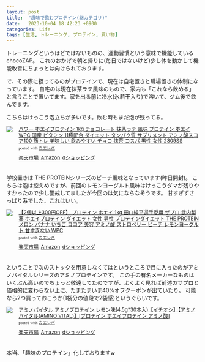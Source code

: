 ```yaml
---
layout: post
title:  "趣味で飲むプロテイン(謎カテゴリ)"
date:   2023-10-04 18:42:23 +0900
categories: Life
tags: [生活, トレーニング, プロテイン, 買い物]
---
```

トレーニングというほどではないものの、運動習慣という意味で機能しているchocoZAP。
これのおかげで朝と帰りに(毎日ではないけど)少し体を動かして機能改善にちょっとは向けられております。

で、その際に摂ってるのがプロテインで、現在は自宅置きと職場置きの体制になっています。
自宅のは現在抹茶ラテ風味のもので、家内も「これなら飲める」と言うことで置いてます。家を出る前に冷水(氷若干入り)で溶いて、ジム後で飲んでます。

こちらはけっこう泡立ちが多いです。飲む時もまだ泡が残ってる。

<div class="kaerebalink-box" style="text-align:left;padding-bottom:20px;font-size:small;zoom: 1;overflow: hidden;"><div class="kaerebalink-image" style="float:left;margin:0 15px 10px 0;"><a href="//af.moshimo.com/af/c/click?a_id=920706&p_id=54&pc_id=54&pl_id=616&s_v=b5Rz2P0601xu&url=https%3A%2F%2Fitem.rakuten.co.jp%2Fmadbull%2Fgwm32tk001%2F" target="_blank" ><img src="https://thumbnail.image.rakuten.co.jp/@0_mall/madbull/cabinet/06825744/09799455/10010832/imgrc0103577775.jpg?_ex=128x128" style="border: none;" /></a><img src="//i.moshimo.com/af/i/impression?a_id=920706&p_id=54&pc_id=54&pl_id=616" width="1" height="1" style="border:none;"></div><div class="kaerebalink-info" style="line-height:120%;zoom: 1;overflow: hidden;"><div class="kaerebalink-name" style="margin-bottom:10px;line-height:120%"><a href="//af.moshimo.com/af/c/click?a_id=920706&p_id=54&pc_id=54&pl_id=616&s_v=b5Rz2P0601xu&url=https%3A%2F%2Fitem.rakuten.co.jp%2Fmadbull%2Fgwm32tk001%2F" target="_blank" >パワー ホエイプロテイン 1kg チョコレート 抹茶ラテ 風味 プロテイン ホエイ WPC 国産 ビタミン 11種配合 ダイエット タンパク質 サプリメント アミノ酸スコア100 筋トレ 美味しい 飲みやすい チョコ 抹茶 コスパ 男性 女性 2309SS</a><img src="//i.moshimo.com/af/i/impression?a_id=920706&p_id=54&pc_id=54&pl_id=616" width="1" height="1" style="border:none;"><div class="kaerebalink-powered-date" style="font-size:8pt;margin-top:5px;font-family:verdana;line-height:120%">posted with <a href="https://kaereba.com" rel="nofollow" target="_blank">カエレバ</a></div></div><div class="kaerebalink-detail" style="margin-bottom:5px;"></div><div class="kaerebalink-link1" style="margin-top:10px;"><div class="shoplinkrakuten" style="display:inline;margin-right:5px"><a href="//af.moshimo.com/af/c/click?a_id=920706&p_id=54&pc_id=54&pl_id=616&s_v=b5Rz2P0601xu&url=https%3A%2F%2Fsearch.rakuten.co.jp%2Fsearch%2Fmall%2F%25E3%2583%2591%25E3%2583%25AF%25E3%2583%25BC%2520%25E3%2583%259B%25E3%2582%25A8%25E3%2582%25A4%25E3%2583%2597%25E3%2583%25AD%25E3%2583%2586%25E3%2582%25A4%25E3%2583%25B3%25201kg%2520%2520%25E6%258A%25B9%25E8%258C%25B6%25E3%2583%25A9%25E3%2583%2586%2520%2F-%2Ff.1-p.1-s.1-sf.0-st.A-v.2%3Fx%3D0" target="_blank" >楽天市場</a><img src="//i.moshimo.com/af/i/impression?a_id=920706&p_id=54&pc_id=54&pl_id=616" width="1" height="1" style="border:none;"></div><div class="shoplinkamazon" style="display:inline;margin-right:5px"><a href="//af.moshimo.com/af/c/click?a_id=920708&p_id=170&pc_id=185&pl_id=4062&s_v=b5Rz2P0601xu&url=https%3A%2F%2Fwww.amazon.co.jp%2Fgp%2Fsearch%3Fkeywords%3D%25E3%2583%2591%25E3%2583%25AF%25E3%2583%25BC%2520%25E3%2583%259B%25E3%2582%25A8%25E3%2582%25A4%25E3%2583%2597%25E3%2583%25AD%25E3%2583%2586%25E3%2582%25A4%25E3%2583%25B3%25201kg%2520%2520%25E6%258A%25B9%25E8%258C%25B6%25E3%2583%25A9%25E3%2583%2586%2520%26__mk_ja_JP%3D%25E3%2582%25AB%25E3%2582%25BF%25E3%2582%25AB%25E3%2583%258A" target="_blank" >Amazon</a><img src="//i.moshimo.com/af/i/impression?a_id=920708&p_id=170&pc_id=185&pl_id=4062" width="1" height="1" style="border:none;"></div><div class="shoplinkdocomo" style="display:inline;margin-right:5px"><a href="https://prf.hn/click/camref:1100lq2Ps/destination:https%3A%2F%2Fshopping.dmkt-sp.jp%2Fproducts_search%3Fkeyword%3D%25E3%2583%2591%25E3%2583%25AF%25E3%2583%25BC%2520%25E3%2583%259B%25E3%2582%25A8%25E3%2582%25A4%25E3%2583%2597%25E3%2583%25AD%25E3%2583%2586%25E3%2582%25A4%25E3%2583%25B3%25201kg%2520%2520%25E6%258A%25B9%25E8%258C%25B6%25E3%2583%25A9%25E3%2583%2586%2520" target="_blank" >dショッピング</a></div></div></div><div class="booklink-footer" style="clear: left"></div></div>

学校置きは THE PROTEINシリーズのピーチ風味となっています(昨日開封)。
こちらは泡は控えめですが、前回のレモンヨーグルト風味はけっこうダマが残りやすかったので少し警戒してましたが今回のは気にならなそうです。
甘すぎずさっぱり系でした、これはいい。

<div class="kaerebalink-box" style="text-align:left;padding-bottom:20px;font-size:small;zoom: 1;overflow: hidden;"><div class="kaerebalink-image" style="float:left;margin:0 15px 10px 0;"><a href="//af.moshimo.com/af/c/click?a_id=920706&p_id=54&pc_id=54&pl_id=616&s_v=b5Rz2P0601xu&url=https%3A%2F%2Fitem.rakuten.co.jp%2Ftakeuchi-labo%2Fta-the-pr%2F" target="_blank" ><img src="https://thumbnail.image.rakuten.co.jp/@0_mall/takeuchi-labo/cabinet/campaign/2310marathon1/2310marathon1-sq/ta-the-pr.jpg?_ex=128x128" style="border: none;" /></a><img src="//i.moshimo.com/af/i/impression?a_id=920706&p_id=54&pc_id=54&pl_id=616" width="1" height="1" style="border:none;"></div><div class="kaerebalink-info" style="line-height:120%;zoom: 1;overflow: hidden;"><div class="kaerebalink-name" style="margin-bottom:10px;line-height:120%"><a href="//af.moshimo.com/af/c/click?a_id=920706&p_id=54&pc_id=54&pl_id=616&s_v=b5Rz2P0601xu&url=https%3A%2F%2Fitem.rakuten.co.jp%2Ftakeuchi-labo%2Fta-the-pr%2F" target="_blank" >【2個以上300円OFF】 プロテイン ホエイ 1kg 田口純平選手愛用 ザプロ 武内製薬 ホエイプロテイン ダイエット 女性 男性 プロテインダイエット THE PROTEIN メロン バナナ いちご ココア 美容 アミノ酸 ストロベリー ピーチ レモンヨーグルト 甘すぎない WPC</a><img src="//i.moshimo.com/af/i/impression?a_id=920706&p_id=54&pc_id=54&pl_id=616" width="1" height="1" style="border:none;"><div class="kaerebalink-powered-date" style="font-size:8pt;margin-top:5px;font-family:verdana;line-height:120%">posted with <a href="https://kaereba.com" rel="nofollow" target="_blank">カエレバ</a></div></div><div class="kaerebalink-detail" style="margin-bottom:5px;"></div><div class="kaerebalink-link1" style="margin-top:10px;"><div class="shoplinkrakuten" style="display:inline;margin-right:5px"><a href="//af.moshimo.com/af/c/click?a_id=920706&p_id=54&pc_id=54&pl_id=616&s_v=b5Rz2P0601xu&url=https%3A%2F%2Fsearch.rakuten.co.jp%2Fsearch%2Fmall%2F%25E6%25AD%25A6%25E5%2586%2585%25E8%25A3%25BD%25E8%2596%25AC%2520%25E3%2583%259B%25E3%2582%25A8%25E3%2582%25A4%25E3%2583%2597%25E3%2583%25AD%25E3%2583%2586%25E3%2582%25A4%25E3%2583%25B3%2520%25E3%2583%2594%25E3%2583%25BC%25E3%2583%2581%25201kg%2F-%2Ff.1-p.1-s.1-sf.0-st.A-v.2%3Fx%3D0" target="_blank" >楽天市場</a><img src="//i.moshimo.com/af/i/impression?a_id=920706&p_id=54&pc_id=54&pl_id=616" width="1" height="1" style="border:none;"></div><div class="shoplinkamazon" style="display:inline;margin-right:5px"><a href="//af.moshimo.com/af/c/click?a_id=920708&p_id=170&pc_id=185&pl_id=4062&s_v=b5Rz2P0601xu&url=https%3A%2F%2Fwww.amazon.co.jp%2Fgp%2Fsearch%3Fkeywords%3D%25E6%25AD%25A6%25E5%2586%2585%25E8%25A3%25BD%25E8%2596%25AC%2520%25E3%2583%259B%25E3%2582%25A8%25E3%2582%25A4%25E3%2583%2597%25E3%2583%25AD%25E3%2583%2586%25E3%2582%25A4%25E3%2583%25B3%2520%25E3%2583%2594%25E3%2583%25BC%25E3%2583%2581%25201kg%26__mk_ja_JP%3D%25E3%2582%25AB%25E3%2582%25BF%25E3%2582%25AB%25E3%2583%258A" target="_blank" >Amazon</a><img src="//i.moshimo.com/af/i/impression?a_id=920708&p_id=170&pc_id=185&pl_id=4062" width="1" height="1" style="border:none;"></div><div class="shoplinkdocomo" style="display:inline;margin-right:5px"><a href="https://prf.hn/click/camref:1100lq2Ps/destination:https%3A%2F%2Fshopping.dmkt-sp.jp%2Fproducts_search%3Fkeyword%3D%25E6%25AD%25A6%25E5%2586%2585%25E8%25A3%25BD%25E8%2596%25AC%2520%25E3%2583%259B%25E3%2582%25A8%25E3%2582%25A4%25E3%2583%2597%25E3%2583%25AD%25E3%2583%2586%25E3%2582%25A4%25E3%2583%25B3%2520%25E3%2583%2594%25E3%2583%25BC%25E3%2583%2581%25201kg" target="_blank" >dショッピング</a></div></div></div><div class="booklink-footer" style="clear: left"></div></div>

ということで次のストックを用意しなくてはというところで目に入ったのがアミノバイタルシリーズのアミノプロテインです。
この手の有名メーカーなものはいくぶん高いのでちょっと敬遠してたのですが、よくよく見れば前述のザプロと価格的に変わらない上に、たまたまいま40%オフクーポンが出ていたり。
可能なら2つ買っておこうか(1袋分の値段で2袋感)というぐらいです。

<div class="kaerebalink-box" style="text-align:left;padding-bottom:20px;font-size:small;zoom: 1;overflow: hidden;"><div class="kaerebalink-image" style="float:left;margin:0 15px 10px 0;"><a href="//af.moshimo.com/af/c/click?a_id=920706&p_id=54&pc_id=54&pl_id=616&s_v=b5Rz2P0601xu&url=https%3A%2F%2Fitem.rakuten.co.jp%2Frakuten24%2Fc183279458139%2F" target="_blank" ><img src="https://thumbnail.image.rakuten.co.jp/@0_mall/rakuten24/cabinet/767/4901001212767.jpg?_ex=128x128" style="border: none;" /></a><img src="//i.moshimo.com/af/i/impression?a_id=920706&p_id=54&pc_id=54&pl_id=616" width="1" height="1" style="border:none;"></div><div class="kaerebalink-info" style="line-height:120%;zoom: 1;overflow: hidden;"><div class="kaerebalink-name" style="margin-bottom:10px;line-height:120%"><a href="//af.moshimo.com/af/c/click?a_id=920706&p_id=54&pc_id=54&pl_id=616&s_v=b5Rz2P0601xu&url=https%3A%2F%2Fitem.rakuten.co.jp%2Frakuten24%2Fc183279458139%2F" target="_blank" >アミノバイタル アミノプロテイン レモン味(4.5g*30本入)【イチオシ】【アミノバイタル(AMINO VITAL)】[プロテイン ホエイプロテイン アミノ酸]</a><img src="//i.moshimo.com/af/i/impression?a_id=920706&p_id=54&pc_id=54&pl_id=616" width="1" height="1" style="border:none;"><div class="kaerebalink-powered-date" style="font-size:8pt;margin-top:5px;font-family:verdana;line-height:120%">posted with <a href="https://kaereba.com" rel="nofollow" target="_blank">カエレバ</a></div></div><div class="kaerebalink-detail" style="margin-bottom:5px;"></div><div class="kaerebalink-link1" style="margin-top:10px;"><div class="shoplinkrakuten" style="display:inline;margin-right:5px"><a href="//af.moshimo.com/af/c/click?a_id=920706&p_id=54&pc_id=54&pl_id=616&s_v=b5Rz2P0601xu&url=https%3A%2F%2Fsearch.rakuten.co.jp%2Fsearch%2Fmall%2F%25E3%2582%25A2%25E3%2583%259F%25E3%2583%258E%25E3%2583%2590%25E3%2582%25A4%25E3%2582%25BF%25E3%2583%25AB%2520%25E3%2582%25A2%25E3%2583%259F%25E3%2583%258E%25E3%2583%2597%25E3%2583%25AD%25E3%2583%2586%25E3%2582%25A4%25E3%2583%25B3%2520%25E3%2583%25AC%25E3%2583%25A2%25E3%2583%25B3%25E5%2591%25B3%2F-%2Ff.1-p.1-s.1-sf.0-st.A-v.2%3Fx%3D0" target="_blank" >楽天市場</a><img src="//i.moshimo.com/af/i/impression?a_id=920706&p_id=54&pc_id=54&pl_id=616" width="1" height="1" style="border:none;"></div><div class="shoplinkamazon" style="display:inline;margin-right:5px"><a href="//af.moshimo.com/af/c/click?a_id=920708&p_id=170&pc_id=185&pl_id=4062&s_v=b5Rz2P0601xu&url=https%3A%2F%2Fwww.amazon.co.jp%2Fgp%2Fsearch%3Fkeywords%3D%25E3%2582%25A2%25E3%2583%259F%25E3%2583%258E%25E3%2583%2590%25E3%2582%25A4%25E3%2582%25BF%25E3%2583%25AB%2520%25E3%2582%25A2%25E3%2583%259F%25E3%2583%258E%25E3%2583%2597%25E3%2583%25AD%25E3%2583%2586%25E3%2582%25A4%25E3%2583%25B3%2520%25E3%2583%25AC%25E3%2583%25A2%25E3%2583%25B3%25E5%2591%25B3%26__mk_ja_JP%3D%25E3%2582%25AB%25E3%2582%25BF%25E3%2582%25AB%25E3%2583%258A" target="_blank" >Amazon</a><img src="//i.moshimo.com/af/i/impression?a_id=920708&p_id=170&pc_id=185&pl_id=4062" width="1" height="1" style="border:none;"></div><div class="shoplinkdocomo" style="display:inline;margin-right:5px"><a href="https://prf.hn/click/camref:1100lq2Ps/destination:https%3A%2F%2Fshopping.dmkt-sp.jp%2Fproducts_search%3Fkeyword%3D%25E3%2582%25A2%25E3%2583%259F%25E3%2583%258E%25E3%2583%2590%25E3%2582%25A4%25E3%2582%25BF%25E3%2583%25AB%2520%25E3%2582%25A2%25E3%2583%259F%25E3%2583%258E%25E3%2583%2597%25E3%2583%25AD%25E3%2583%2586%25E3%2582%25A4%25E3%2583%25B3%2520%25E3%2583%25AC%25E3%2583%25A2%25E3%2583%25B3%25E5%2591%25B3" target="_blank" >dショッピング</a></div></div></div><div class="booklink-footer" style="clear: left"></div></div>

本当、「趣味のプロテイン」化しておりますw
